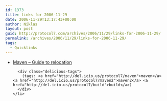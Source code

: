 ```yaml
---
id: 1373
title: links for 2006-11-29
date: 2006-11-29T13:17:43+00:00
author: Niklas
layout: post
guid: http://protocol7.com/archives/2006/11/29/links-for-2006-11-29/
permalink: /archives/2006/11/29/links-for-2006-11-29/
tags:
  - Quicklinks
---
```

<div class='microid-6af2e41e1666aa7eabd77c4e0768d5bec610cedf'>
  <ul class="delicious">
    <li>
      <div class="delicious-link">
        <a href="http://maven.apache.org/guides/mini/guide-relocation.html">Maven &#8211; Guide to relocation</a>
      </div>
      
      <div class="delicious-tags">
        (tags: <a href="http://del.icio.us/protocol7/maven">maven</a> <a href="http://del.icio.us/protocol7/maven2">maven2</a> <a href="http://del.icio.us/protocol7/build">build</a>)
      </div>
    </li>
  </ul>
</div>